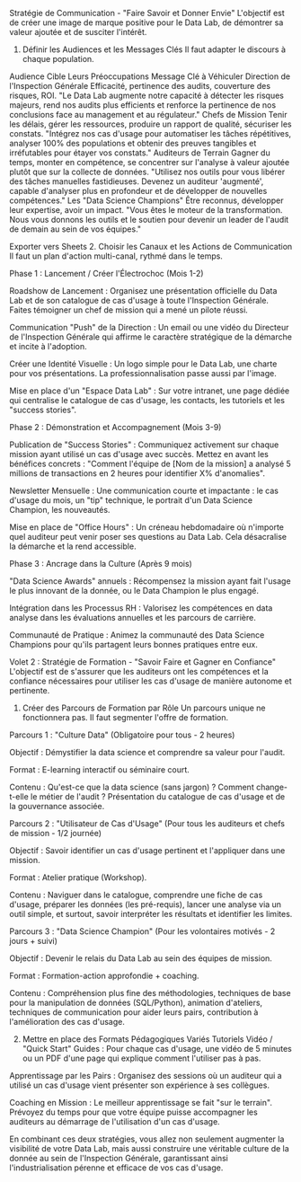 Stratégie de Communication - "Faire Savoir et Donner Envie"
L'objectif est de créer une image de marque positive pour le Data Lab, de démontrer sa valeur ajoutée et de susciter l'intérêt.

1. Définir les Audiences et les Messages Clés
Il faut adapter le discours à chaque population.

Audience Cible	Leurs Préoccupations	Message Clé à Véhiculer
Direction de l'Inspection Générale	Efficacité, pertinence des audits, couverture des risques, ROI.	"Le Data Lab augmente notre capacité à détecter les risques majeurs, rend nos audits plus efficients et renforce la pertinence de nos conclusions face au management et au régulateur."
Chefs de Mission	Tenir les délais, gérer les ressources, produire un rapport de qualité, sécuriser les constats.	"Intégrez nos cas d'usage pour automatiser les tâches répétitives, analyser 100% des populations et obtenir des preuves tangibles et irréfutables pour étayer vos constats."
Auditeurs de Terrain	Gagner du temps, monter en compétence, se concentrer sur l'analyse à valeur ajoutée plutôt que sur la collecte de données.	"Utilisez nos outils pour vous libérer des tâches manuelles fastidieuses. Devenez un auditeur 'augmenté', capable d'analyser plus en profondeur et de développer de nouvelles compétences."
Les "Data Science Champions"	Être reconnus, développer leur expertise, avoir un impact.	"Vous êtes le moteur de la transformation. Nous vous donnons les outils et le soutien pour devenir un leader de l'audit de demain au sein de vos équipes."

Exporter vers Sheets
2. Choisir les Canaux et les Actions de Communication
Il faut un plan d'action multi-canal, rythmé dans le temps.

Phase 1 : Lancement / Créer l'Électrochoc (Mois 1-2)

Roadshow de Lancement : Organisez une présentation officielle du Data Lab et de son catalogue de cas d'usage à toute l'Inspection Générale. Faites témoigner un chef de mission qui a mené un pilote réussi.

Communication "Push" de la Direction : Un email ou une vidéo du Directeur de l'Inspection Générale qui affirme le caractère stratégique de la démarche et incite à l'adoption.

Créer une Identité Visuelle : Un logo simple pour le Data Lab, une charte pour vos présentations. La professionnalisation passe aussi par l'image.

Mise en place d'un "Espace Data Lab" : Sur votre intranet, une page dédiée qui centralise le catalogue de cas d'usage, les contacts, les tutoriels et les "success stories".

Phase 2 : Démonstration et Accompagnement (Mois 3-9)

Publication de "Success Stories" : Communiquez activement sur chaque mission ayant utilisé un cas d'usage avec succès. Mettez en avant les bénéfices concrets : "Comment l'équipe de [Nom de la mission] a analysé 5 millions de transactions en 2 heures pour identifier X% d'anomalies".

Newsletter Mensuelle : Une communication courte et impactante : le cas d'usage du mois, un "tip" technique, le portrait d'un Data Science Champion, les nouveautés.

Mise en place de "Office Hours" : Un créneau hebdomadaire où n'importe quel auditeur peut venir poser ses questions au Data Lab. Cela désacralise la démarche et la rend accessible.

Phase 3 : Ancrage dans la Culture (Après 9 mois)

"Data Science Awards" annuels : Récompensez la mission ayant fait l'usage le plus innovant de la donnée, ou le Data Champion le plus engagé.

Intégration dans les Processus RH : Valorisez les compétences en data analyse dans les évaluations annuelles et les parcours de carrière.

Communauté de Pratique : Animez la communauté des Data Science Champions pour qu'ils partagent leurs bonnes pratiques entre eux.

Volet 2 : Stratégie de Formation - "Savoir Faire et Gagner en Confiance"
L'objectif est de s'assurer que les auditeurs ont les compétences et la confiance nécessaires pour utiliser les cas d'usage de manière autonome et pertinente.

1. Créer des Parcours de Formation par Rôle
Un parcours unique ne fonctionnera pas. Il faut segmenter l'offre de formation.

Parcours 1 : "Culture Data" (Obligatoire pour tous - 2 heures)

Objectif : Démystifier la data science et comprendre sa valeur pour l'audit.

Format : E-learning interactif ou séminaire court.

Contenu : Qu'est-ce que la data science (sans jargon) ? Comment change-t-elle le métier de l'audit ? Présentation du catalogue de cas d'usage et de la gouvernance associée.

Parcours 2 : "Utilisateur de Cas d'Usage" (Pour tous les auditeurs et chefs de mission - 1/2 journée)

Objectif : Savoir identifier un cas d'usage pertinent et l'appliquer dans une mission.

Format : Atelier pratique (Workshop).

Contenu : Naviguer dans le catalogue, comprendre une fiche de cas d'usage, préparer les données (les pré-requis), lancer une analyse via un outil simple, et surtout, savoir interpréter les résultats et identifier les limites.

Parcours 3 : "Data Science Champion" (Pour les volontaires motivés - 2 jours + suivi)

Objectif : Devenir le relais du Data Lab au sein des équipes de mission.

Format : Formation-action approfondie + coaching.

Contenu : Compréhension plus fine des méthodologies, techniques de base pour la manipulation de données (SQL/Python), animation d'ateliers, techniques de communication pour aider leurs pairs, contribution à l'amélioration des cas d'usage.

2. Mettre en place des Formats Pédagogiques Variés
Tutoriels Vidéo / "Quick Start" Guides : Pour chaque cas d'usage, une vidéo de 5 minutes ou un PDF d'une page qui explique comment l'utiliser pas à pas.

Apprentissage par les Pairs : Organisez des sessions où un auditeur qui a utilisé un cas d'usage vient présenter son expérience à ses collègues.

Coaching en Mission : Le meilleur apprentissage se fait "sur le terrain". Prévoyez du temps pour que votre équipe puisse accompagner les auditeurs au démarrage de l'utilisation d'un cas d'usage.

En combinant ces deux stratégies, vous allez non seulement augmenter la visibilité de votre Data Lab, mais aussi construire une véritable culture de la donnée au sein de l'Inspection Générale, garantissant ainsi l'industrialisation pérenne et efficace de vos cas d'usage.
